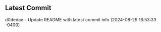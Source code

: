 
## Latest Commit
d0dedae - Update README with latest commit info (2024-08-29 16:53:33 -0400) <Yunxi-Zhou>
